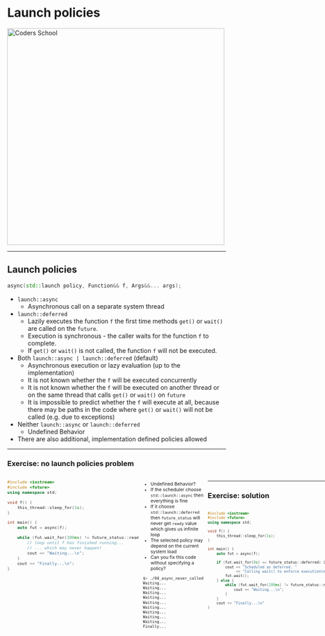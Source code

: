 <!-- .slide: data-background="#111111" -->

# Launch policies

<a href="https://coders.school">
    <img width="500" data-src="../coders_school_logo.png" alt="Coders School" class="plain">
</a>

___
<!-- .slide: style="font-size: .90em" -->

## Launch policies

```cpp
async(std::launch policy, Function&& f, Args&&... args);
```

* <!-- .element: class="fragment fade-in" --> <code>launch::async</code>
  * <!-- .element: class="fragment fade-in" --> Asynchronous call on a separate system thread
* <!-- .element: class="fragment fade-in" --> <code>launch::deferred</code>
  * <!-- .element: class="fragment fade-in" --> Lazily executes the function <code>f</code> the first time methods <code>get()</code> or <code>wait()</code> are called on the <code>future</code>.
  * <!-- .element: class="fragment fade-in" --> Execution is synchronous - the caller waits for the function <code>f</code> to complete.
  * <!-- .element: class="fragment fade-in" --> If <code>get()</code> or <code>wait()</code> is not called, the function <code>f</code> will not be executed.
* <!-- .element: class="fragment fade-in" --> Both <code>launch::async | launch::deferred</code> (default)
  * <!-- .element: class="fragment fade-in" --> Asynchronous execution or lazy evaluation (up to the implementation)
  * <!-- .element: class="fragment fade-in" --> It is not known whether the <code>f</code> will be executed concurrently
  * <!-- .element: class="fragment fade-in" --> It is not known whether the <code>f</code> will be executed on another thread or on the same thread that calls <code>get()</code> or <code>wait()</code> on <code>future</code>
  * <!-- .element: class="fragment fade-in" --> It is impossible to predict whether the <code>f</code> will execute at all, because there may be paths in the code where <code>get()</code> or <code>wait()</code> will not be called (e.g. due to exceptions)
* <!-- .element: class="fragment fade-in" --> Neither <code>launch::async</code> or <code>launch::deferred</code>
  * <!-- .element: class="fragment fade-in" --> Undefined Behavior
* <!-- .element: class="fragment fade-in" --> There are also additional, implementation defined policies allowed

___
<!-- .slide: style="transform: scale(.9)" -->

### Exercise: no launch policies problem

<div style="display: flex;">

<div style="width: 60%; font-size: .8em;">

```c++
#include <iostream>
#include <future>
using namespace std;

void f() {
    this_thread::sleep_for(1s);
}

int main() {
    auto fut = async(f);

    while (fut.wait_for(100ms) != future_status::ready) {
        // loop until f has finished running...
        // ... which may never happen!
        cout << "Waiting...\n";
    }
    cout << "Finally...\n";
}
```
<!-- .element: class="fragment fade-in" -->
</div>

<div style="width: 40%; padding: 5px 10px; font-size: .75em;">

* <!-- .element: class="fragment fade-in" --> Undefined Behavior?
* <!-- .element: class="fragment fade-in" --> If the scheduler choose <code>std::launch::async</code> then everything is fine
* <!-- .element: class="fragment fade-in" --> If it choose <code>std::launch::deferred</code> then <code>future_status</code> will never get <code>ready</code> value which gives us infinite loop
* <!-- .element: class="fragment fade-in" --> The selected policy may depend on the current system load
* <!-- .element: class="fragment fade-in" --> Can you fix this code without specifying a policy?

```bash
$> ./04_async_never_called
Waiting...
Waiting...
Waiting...
Waiting...
Waiting...
Waiting...
Waiting...
Waiting...
Waiting...
Finally...
```
<!-- .element: class="fragment fade-in" style="font-size: .6em" -->
</div> <!-- .element: class="fragment fade-in" -->

<div>

___
<!-- .slide: style="transform: scale(.9)" -->
### Exercise: solution

<div style="display: flex;">

<div style="width: 60%; font-size: .7em;">

```c++
#include <iostream>
#include <future>
using namespace std;

void f() {
    this_thread::sleep_for(1s);
}

int main() {
    auto fut = async(f);

    if (fut.wait_for(0s) == future_status::deferred) {
        cout << "Scheduled as deferred. "
             << "Calling wait() to enforce execution\n";
        fut.wait();
    } else {
        while (fut.wait_for(100ms) != future_status::ready) {
            cout << "Waiting...\n";
        }
    }
    cout << "Finally...\n"
}
```
<!-- .element: class="fragment fade-in" -->
</div>

<div style="width: 40%; padding: 10px; font-size: .75em;">

* <!-- .element: class="fragment fade-in" --> There is no direct way to check how <code>future</code> will be/was run, but...
* <!-- .element: class="fragment fade-in" --> <code>wait_for()</code> returns 1 of 3 statuses:
  * <!-- .element: class="fragment fade-in" --> <code>future_status::deferred</code>
  * <!-- .element: class="fragment fade-in" --> <code>future_status::ready</code>
  * <!-- .element: class="fragment fade-in" --> <code>future_status::timeout</code>
* <!-- .element: class="fragment fade-in" --> <code>wait_for()</code> called with 0 time returns immediately
  * <!-- .element: class="fragment fade-in" --> <code>future_status::deferred</code> means that <code>deferred</code> was chosen
  * <!-- .element: class="fragment fade-in" --> <code>future_status::timeout</code> means that <code>async</code> was chosen
* <!-- .element: class="fragment fade-in" --> <a href=https://en.cppreference.com/w/cpp/thread/future/wait_for>cppreference.com</a>

</div>

<div>

___

### The riddle

```c++
#include <iostream>
#include <string>
#include <future>

int main() {
    std::string x = "x";
    std::async(std::launch::async, [&x](){
        x = "y";
    });
    std::async(std::launch::async, [&x](){
        x = "z";
    });
    std::cout << x;
}
```
<!-- .element: class="fragment fade-in" -->

* <!-- .element: class="fragment fade-in" --> What will be displayed on screen?
  * <!-- .element: class="fragment fade-in" --> x
  * <!-- .element: class="fragment fade-in" --> y
  * <!-- .element: class="fragment fade-in" --> z
  * <!-- .element: class="fragment fade-in" --> It depends (on what?)

___

### Answer

```bash
$> ./06_riddle
z
```
<!-- .element: class="fragment fade-in" -->

* <!-- .element: class="fragment fade-in" --> Explanation:
  * <!-- .element: class="fragment fade-in" --> if the future object is temporary, it waits in the destructor until the task is over. So the second task will be run after the first one and even though they will be in other threads, their execution will be synchronized
  * <!-- .element: class="fragment fade-in" --> <a href="https://en.cppreference.com/w/cpp/thread/future/~future">cppreference.com ~future</a>
  * <!-- .element: class="fragment fade-in" --> <a href="http://cppquiz.org/quiz/question/48">Source</a>
  * <!-- .element: class="fragment fade-in" --> <a href="https://scottmeyers.blogspot.com/2013/03/stdfutures-from-stdasync-arent-special.html">std::futures from std::async aren't special! - Scott Meyers</a>
* <!-- .element: class="fragment fade-in" --> Conclusions:
  * <!-- .element: class="fragment fade-in" --> If you want to have asynchronous calls, you have to save the result in the <code>std::future</code> variable
* <!-- .element: class="fragment fade-in" --> C++20 - changes:
  * <!-- .element: class="fragment fade-in" --> <code>std::async</code> has marked it's return type with <code>[[nodiscard]] </code> attribute. Compiler will emit a warning when it is not assigned to a local variable.
